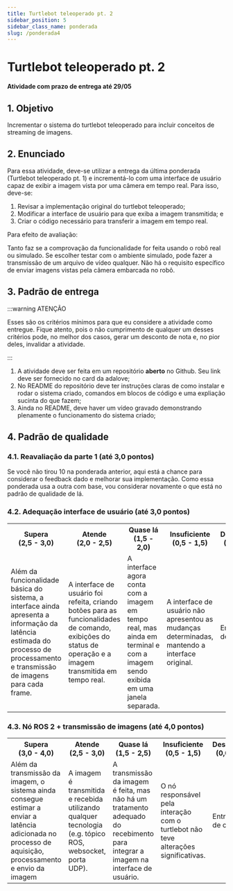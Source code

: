 ```yaml
---
title: Turtlebot teleoperado pt. 2
sidebar_position: 5
sidebar_class_name: ponderada
slug: /ponderada4
---
```


# Turtlebot teleoperado pt. 2

**Atividade com prazo de entrega até 29/05**

## 1. Objetivo

Incrementar o sistema do turtlebot teleoperado para incluir conceitos de
streaming de imagens.

## 2. Enunciado

Para essa atividade, deve-se utilizar a entrega da última ponderada (Turtlebot
teleoperado pt. 1) e incrementá-lo com uma interface de usuário capaz de exibir
a imagem vista por uma câmera em tempo real. Para isso, deve-se:

1. Revisar a implementação original do turtlebot teleoperado;
2. Modificar a interface de usuário para que exiba a imagem transmitida; e
3. Criar o código necessário para transferir a imagem em tempo real.

Para efeito de avaliação:

Tanto faz se a comprovação da funcionalidade for feita usando o robô real ou
simulado. Se escolher testar com o ambiente simulado, pode fazer a transmissão
de um arquivo de vídeo qualquer. Não há o requisito específico de enviar
imagens vistas pela câmera embarcada no robô.

## 3. Padrão de entrega

:::warning ATENÇÃO

Esses são os critérios mínimos para que eu considere a atividade como entregue.
Fique atento, pois o não cumprimento de qualquer um desses critérios pode, no
melhor dos casos, gerar um desconto de nota e, no pior deles, invalidar a
atividade.

:::

1. A atividade deve ser feita em um repositório **aberto** no Github. Seu link
deve ser fornecido no card da adalove;
2. No README do repositório deve ter instruções claras de como instalar e rodar o
sistema criado, comandos em blocos de código e uma expliação sucinta do que
fazem;
3. Ainda no README, deve haver um vídeo gravado demonstrando plenamente o
funcionamento do sistema criado;

## 4. Padrão de qualidade

### 4.1. Reavaliação da parte 1 (até 3,0 pontos)

Se você não tirou 10 na ponderada anterior, aqui está a chance para considerar
o feedback dado e melhorar sua implementação. Como essa ponderada usa a outra
com base, vou considerar novamente o que está no padrão de qualidade de lá.

### 4.2. Adequação interface de usuário (até 3,0 pontos)

<table>
  <tr>
    <th>Supera<br/>(2,5 - 3,0)</th>
    <th>Atende<br/>(2,0 - 2,5)</th>
    <th>Quase lá<br/>(1,5 - 2,0)</th>
    <th>Insuficiente<br/>(0,5 - 1,5)</th>
    <th>Desalinhado<br/>(0,0 - 0,5)</th>
  </tr>
  <tr>
    <td>Além da funcionalidade básica do sistema, a interface ainda apresenta a
    informação da latência estimada do processo de processamento e transmissão
    de imagens para cada frame.</td>
    <td>A interface de usuário foi refeita, criando botões para as
    funcionalidades de comando, exibições do status de operação e a imagem
    transmitida em tempo real.</td>
    <td>A interface agora conta com a imagem em tempo real, mas ainda em
    terminal e com a imagem sendo exibida em uma janela separada.</td>
    <td>A interface de usuário não apresentou as mudanças determinadas,
    mantendo a interface original.</td>
    <td>Entrega fora de contexto.</td>
  </tr>
</table>

### 4.3. Nó ROS 2 + transmissão de imagens (até 4,0 pontos)

<table>
  <tr>
    <th>Supera<br/>(3,0 - 4,0)</th>
    <th>Atende<br/>(2,5 - 3,0)</th>
    <th>Quase lá<br/>(1,5 - 2,5)</th>
    <th>Insuficiente<br/>(0,5 - 1,5)</th>
    <th>Desalinhado<br/>(0,0 - 0,5)</th>
  </tr>
  <tr>
    <td>Além da transmissão da imagem, o sistema ainda consegue estimar a
    enviar a latência adicionada no processo de aquisição, processamento e
    envio da imagem</td>
    <td>A imagem é transmitida e recebida utilizando qualquer tecnologia (e.g.
    tópico ROS, websocket, porta UDP).</td>
    <td>A transmissão da imagem é feita, mas não há um tratamento adequado do
    recebimento para integrar a imagem na interface de usuário.</td>
    <td>O nó responsável pela interação com o turtlebot não teve alterações
    significativas.</td>
    <td>Entrega fora de contexto.</td>
  </tr>
</table>

